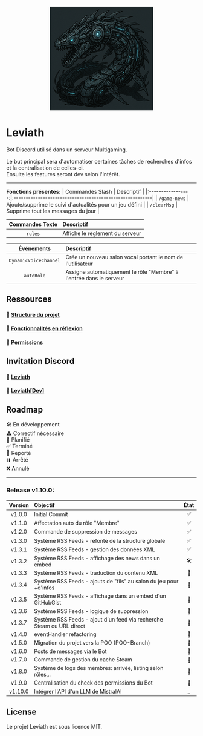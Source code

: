 <p align="center">
  <img src="../img/github_logo.png">
</p>

# Leviath
Bot Discord utilisé dans un serveur Multigaming.

Le but principal sera d'automatiser certaines tâches de recherches d'infos et la centralisation de celles-ci.</br>
Ensuite les features seront dev selon l'intérêt.

---

__Fonctions présentes:__
| Commandes Slash   | Descriptif                                               |
|:-----------------:|:---------------------------------------------------------|
| `/game-news`      | Ajoute/supprime le suivi d'actualités pour un jeu défini |
| `/clearMsg`       | Supprime tout les messages du jour                       |

| Commandes Texte | Descriptif                                                    |
|:---------------:|:--------------------------------------------------------------|
| `rules`         | Affiche le règlement du serveur                               |

| Événements               | Descriptif                                                           |
|:------------------------:|:---------------------------------------------------------------------|
|`DynamicVoiceChannel`     | Crée un nouveau salon vocal portant le nom de l'utilisateur          |
|`autoRole`                | Assigne automatiquement le rôle "Membre" à l'entrée dans le serveur  |

## Ressources

#### 📂 __[Structure du projet](./ProjectStructure.md)__

#### 🔧 __[Fonctionnalités en réflexion](./Features.md)__

#### 🔐 __[Permissions](./BotConfig.md)__

## Invitation Discord
#### 🤖 __[Leviath](https://discord.com/oauth2/authorize?client_id=1356445603583758357&permissions=582047826996343&integration_type=0&scope=bot)__
#### 🤖 __[Leviath[Dev]](https://discord.com/oauth2/authorize?client_id=1356448589248856085&permissions=582047826996343&integration_type=0&scope=bot)__

## Roadmap
🛠️ En développement</br>
⚠️ Correctif nécessaire</br>
📝 Planifié</br>
✅ Terminé</br>
🔄 Reporté</br>
⏸️ Arrêté</br>
❌ Annulé</br>

---

### Release v1.10.0:
| Version  | Objectif                                                              | État |
|:--------:|:----------------------------------------------------------------------|:----:|
| v1.0.0   | Initial Commit                                                        | ✅ |
| v1.1.0   | Affectation auto du rôle "Membre"                                     | ✅ |
| v1.2.0   | Commande de suppression de messages                                   | ✅ |
| v1.3.0   | Système RSS Feeds - refonte de la structure globale                   | ✅ |
| v1.3.1   | Système RSS Feeds - gestion des données XML                           | ✅ |
| v1.3.2   | Système RSS Feeds - affichage des news dans un embed                  | 🛠️ |
| v1.3.3   | Système RSS Feeds - traduction du contenu XML                         | 📝 |
| v1.3.4   | Système RSS Feeds - ajouts de "fils" au salon du jeu pour +d'infos    | 📝 |
| v1.3.5   | Système RSS Feeds - affichage dans un embed d'un GitHubGist           | 📝 |
| v1.3.6   | Système RSS Feeds - logique de suppression                            | 📝 |
| v1.3.7   | Système RSS Feeds - ajout d'un feed via recherche Steam ou URL direct | 📝 |
| v1.4.0   | eventHandler refactoring                                              | 📝 |
| v1.5.0   | Migration du projet vers la POO (POO-Branch)                          | 📝 |
| v1.6.0   | Posts de messages via le Bot                                          | 📝 |
| v1.7.0   | Commande de gestion du cache Steam                                    | 📝 |
| v1.8.0   | Système de logs des membres: arrivée, listing selon rôles,..          | 📝 |
| v1.9.0   | Centralisation du check des permissions du Bot                        | 📝 |
| v1.10.0  | Intégrer l'API d'un LLM de MistralAI                                  | _ |


## License
Le projet Leviath est sous licence MIT.